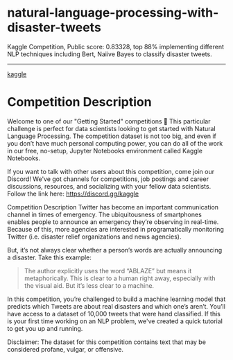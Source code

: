 # natural-language-processing-with-disaster-tweets
Kaggle Competition, Public score: 0.83328, top 88%
implementing different NLP techniques including Bert, Naiive Bayes to classify disaster tweets.

---
[kaggle](https://www.kaggle.com/competitions/nlp-getting-started)
# Competition Description
Welcome to one of our "Getting Started" competitions 👋
This particular challenge is perfect for data scientists looking to get started with Natural Language Processing. The competition dataset is not too big, and even if you don’t have much personal computing power, you can do all of the work in our free, no-setup, Jupyter Notebooks environment called Kaggle Notebooks.

If you want to talk with other users about this competition, come join our Discord! We've got channels for competitions, job postings and career discussions, resources, and socializing with your fellow data scientists. Follow the link here: https://discord.gg/kaggle

Competition Description
Twitter has become an important communication channel in times of emergency.
The ubiquitousness of smartphones enables people to announce an emergency they’re observing in real-time. Because of this, more agencies are interested in programatically monitoring Twitter (i.e. disaster relief organizations and news agencies).

But, it’s not always clear whether a person’s words are actually announcing a disaster. Take this example:
> The author explicitly uses the word “ABLAZE” but means it metaphorically. This is clear to a human right away, especially with the visual aid. But it’s less clear to a machine.

In this competition, you’re challenged to build a machine learning model that predicts which Tweets are about real disasters and which one’s aren’t. You’ll have access to a dataset of 10,000 tweets that were hand classified. If this is your first time working on an NLP problem, we've created a quick tutorial to get you up and running.

Disclaimer: The dataset for this competition contains text that may be considered profane, vulgar, or offensive.
